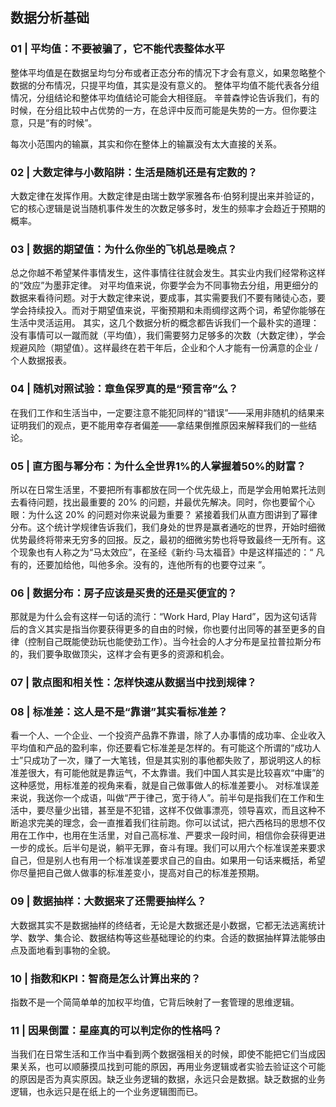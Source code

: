 <!--
 * @Author: zhangyu
 * @Email: zhangdulin@outlook.com
 * @Date: 2022-09-21 18:51:48
 * @LastEditors: zhangyu
 * @LastEditTime: 2022-11-04 11:11:02
 * @Description: 
-->

## 数据分析基础
### 01 | 平均值：不要被骗了，它不能代表整体水平
整体平均值是在数据呈均匀分布或者正态分布的情况下才会有意义，如果忽略整个数据的分布情况，只提平均值，其实是没有意义的。
整体平均值不能代表各分组情况，分组结论和整体平均值结论可能会大相径庭。
辛普森悖论告诉我们，有的时候，在分组比较中占优势的一方，在总评中反而可能是失势的一方。但你要注意，只是“有的时候”。

每次小范围内的输赢，其实和你在整体上的输赢没有太大直接的关系。

### 02 | 大数定律与小数陷阱：生活是随机还是有定数的？
大数定律在发挥作用。大数定律是由瑞士数学家雅各布·伯努利提出来并验证的，它的核心逻辑是说当随机事件发生的次数足够多时，发生的频率才会趋近于预期的概率。

### 03 | 数据的期望值：为什么你坐的飞机总是晚点？
总之你越不希望某件事情发生，这件事情往往就会发生。其实业内我们经常称这样的“效应”为墨菲定律。
对平均值来说，你要学会为不同事物去分组，用更细分的数据来看待问题。对于大数定律来说，要成事，其实需要我们不要有赌徒心态，要学会持续投入。而对于期望值来说，平衡预期和未雨绸缪这两个词，希望你能够在生活中灵活运用。
其实，这几个数据分析的概念都告诉我们一个最朴实的道理：没有事情可以一蹴而就（平均值），我们需要努力足够多的次数（大数定律），学会规避风险（期望值）。这样最终在若干年后，企业和个人才能有一份满意的企业 / 个人数据报表。

### 04 | 随机对照试验：章鱼保罗真的是“预言帝”么？
在我们工作和生活当中，一定要注意不能犯同样的“错误”——采用非随机的结果来证明我们的观点，更不能用幸存者偏差——拿结果倒推原因来解释我们的一些结论。

### 05 | 直方图与幂分布：为什么全世界1%的人掌握着50%的财富？
所以在日常生活里，不要把所有事都放在同一个优先级上，而是学会用帕累托法则去看待问题，找出最重要的 20% 的问题，并最优先解决。同时，你也要留个心眼：为什么这 20% 的问题对你来说最为重要？
紧接着我们从直方图讲到了幂律分布。这个统计学规律告诉我们，我们身处的世界是赢者通吃的世界，开始时细微优势最终将带来无穷多的回报。反之，最初的细微劣势也将导致最终一无所有。这个现象也有人称之为“马太效应”，在圣经《新约·马太福音》中是这样描述的：“ 凡有的，还要加给他，叫他多余。没有的，连他所有的也要夺过来 ”。

### 06 | 数据分布：房子应该是买贵的还是买便宜的？
那就是为什么会有这样一句话的流行：“Work Hard, Play Hard”，因为这句话背后的含义其实是指当你要获得更多的自由的时候，你也要付出同等的甚至更多的自律（控制自己既能使劲玩也能使劲工作）。当今社会的人才分布是呈拉普拉斯分布的，我们要争取做顶尖，这样才会有更多的资源和机会。

### 07 | 散点图和相关性：怎样快速从数据当中找到规律？
### 08 | 标准差：这人是不是“靠谱”其实看标准差？
看一个人、一个企业、一个投资产品靠不靠谱，除了人办事情的成功率、企业收入平均值和产品的盈利率，你还要看它标准差是怎样的。有可能这个所谓的“成功人士”只成功了一次，赚了一大笔钱，但是其实别的事他都失败了，那说明这人的标准差很大，有可能他就是靠运气，不太靠谱。我们中国人其实是比较喜欢“中庸”的这种感觉，用标准差的视角来看，就是自己做事做人的标准差要小。
对标准误差来说，我送你一个成语，叫做“严于律己，宽于待人”。前半句是指我们在工作和生活中，要尽量少出错，甚至是不犯错，这样不仅做事漂亮，领导喜欢，而且这种不断追求完美的理念，会一直推着我们往前跑。你可以试试，把六西格玛的思想不仅用在工作中，也用在生活里，对自己高标准、严要求一段时间，相信你会获得更进一步的成长。后半句是说，躺平无罪，奋斗有理。我们可以用六个标准误差来要求自己，但是别人也有用一个标准误差要求自己的自由。如果用一句话来概括，希望你尽量把自己做人做事的标准差变小，提高对自己的标准差预期。

### 09 | 数据抽样：大数据来了还需要抽样么？
大数据其实不是数据抽样的终结者，无论是大数据还是小数据，它都无法逃离统计学、数学、集合论、数据结构等这些基础理论的约束。合适的数据抽样算法能够由点及面地看到事物的全貌。

### 10 | 指数和KPI：智商是怎么计算出来的？
指数不是一个简简单单的加权平均值，它背后映射了一套管理的思维逻辑。

### 11 | 因果倒置：星座真的可以判定你的性格吗？
当我们在日常生活和工作当中看到两个数据强相关的时候，即使不能把它们当成因果关系，也可以顺藤摸瓜找到可能的原因，再用业务逻辑或者实验去验证这个可能的原因是否为真实原因。缺乏业务逻辑的数据，永远只会是数据。缺乏数据的业务逻辑，也永远只是在纸上的一个业务逻辑图而已。


<Gitalk />

